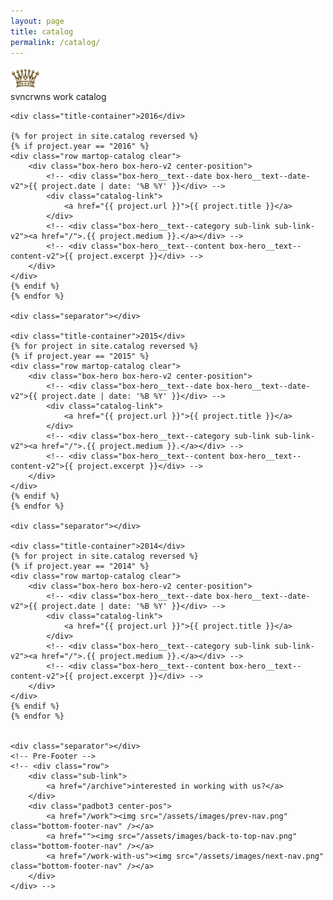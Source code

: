 ```yaml
---
layout: page
title: catalog
permalink: /catalog/
---
```


<div class="box-page-title">
	<!-- <div class="box-page-title__text">{{ page.title }}</div> -->
</div>
<div class="crwns-wrapper clear">
	<div class="row martop-catalog clear">
		<div class="title-container">
			<div class="title-icon"><img src="/assets/images/crown-logo.svg" width="48" /></div>
			<div class="title">svncrwns work catalog</div>
		</div>
	</div>
	<div class="separator"></div>

	<div class="title-container">2016</div>
	
	{% for project in site.catalog reversed %}
	{% if project.year == "2016" %}
	<div class="row martop-catalog clear">
		<div class="box-hero box-hero-v2 center-position">
			<!-- <div class="box-hero__text--date box-hero__text--date-v2">{{ project.date | date: '%B %Y' }}</div> -->
			<div class="catalog-link">
				<a href="{{ project.url }}">{{ project.title }}</a>
			</div>
			<!-- <div class="box-hero__text--category sub-link sub-link-v2"><a href="/">.{{ project.medium }}.</a></div> -->
			<!-- <div class="box-hero__text--content box-hero__text--content-v2">{{ project.excerpt }}</div> -->
		</div>
	</div>
	{% endif %}
	{% endfor %}

	<div class="separator"></div>

	<div class="title-container">2015</div>
	{% for project in site.catalog reversed %}
	{% if project.year == "2015" %}
	<div class="row martop-catalog clear">
		<div class="box-hero box-hero-v2 center-position">
			<!-- <div class="box-hero__text--date box-hero__text--date-v2">{{ project.date | date: '%B %Y' }}</div> -->
			<div class="catalog-link">
				<a href="{{ project.url }}">{{ project.title }}</a>
			</div>
			<!-- <div class="box-hero__text--category sub-link sub-link-v2"><a href="/">.{{ project.medium }}.</a></div> -->
			<!-- <div class="box-hero__text--content box-hero__text--content-v2">{{ project.excerpt }}</div> -->
		</div>
	</div>
	{% endif %}
	{% endfor %}

	<div class="separator"></div>

	<div class="title-container">2014</div>
	{% for project in site.catalog reversed %}
	{% if project.year == "2014" %}
	<div class="row martop-catalog clear">
		<div class="box-hero box-hero-v2 center-position">
			<!-- <div class="box-hero__text--date box-hero__text--date-v2">{{ project.date | date: '%B %Y' }}</div> -->
			<div class="catalog-link">
				<a href="{{ project.url }}">{{ project.title }}</a>
			</div>
			<!-- <div class="box-hero__text--category sub-link sub-link-v2"><a href="/">.{{ project.medium }}.</a></div> -->
			<!-- <div class="box-hero__text--content box-hero__text--content-v2">{{ project.excerpt }}</div> -->
		</div>
	</div>
	{% endif %}
	{% endfor %}
	

	<div class="separator"></div>
	<!-- Pre-Footer -->
	<!-- <div class="row">
		<div class="sub-link">
      		<a href="/archive">interested in working with us?</a>
    	</div>
	    <div class="padbot3 center-pos">
	        <a href="/work"><img src="/assets/images/prev-nav.png" class="bottom-footer-nav" /></a>
	        <a href=""><img src="/assets/images/back-to-top-nav.png" class="bottom-footer-nav" /></a>
	        <a href="/work-with-us"><img src="/assets/images/next-nav.png" class="bottom-footer-nav" /></a>
	    </div>
	</div> -->
</div>